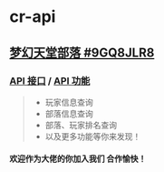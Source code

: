 # cr-api
## <i class="icon-share"></i>[梦幻天堂部落 #9GQ8JLR8](https://link.clashroyale.com/?clanInfo?id=9GQ8JLR8)
### [API 接口](https://dreamtt.ml/api) / [API 功能](https://dreamtt.ml/api/use)
> * 玩家信息查询
> * 部落信息查询
> * 部落、玩家排名查询
> * 以及更多功能等你来发现！

#### 欢迎作为大佬的你加入我们 合作愉快！
